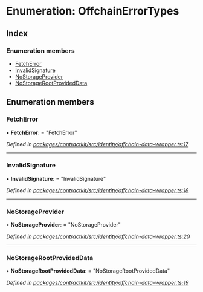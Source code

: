 # Enumeration: OffchainErrorTypes

## Index

### Enumeration members

* [FetchError](_contractkit_src_identity_offchain_data_wrapper_.offchainerrortypes.md#fetcherror)
* [InvalidSignature](_contractkit_src_identity_offchain_data_wrapper_.offchainerrortypes.md#invalidsignature)
* [NoStorageProvider](_contractkit_src_identity_offchain_data_wrapper_.offchainerrortypes.md#nostorageprovider)
* [NoStorageRootProvidedData](_contractkit_src_identity_offchain_data_wrapper_.offchainerrortypes.md#nostoragerootprovideddata)

## Enumeration members

###  FetchError

• **FetchError**: = "FetchError"

*Defined in [packages/contractkit/src/identity/offchain-data-wrapper.ts:17](https://github.com/celo-org/celo-monorepo/blob/master/packages/contractkit/src/identity/offchain-data-wrapper.ts#L17)*

___

###  InvalidSignature

• **InvalidSignature**: = "InvalidSignature"

*Defined in [packages/contractkit/src/identity/offchain-data-wrapper.ts:18](https://github.com/celo-org/celo-monorepo/blob/master/packages/contractkit/src/identity/offchain-data-wrapper.ts#L18)*

___

###  NoStorageProvider

• **NoStorageProvider**: = "NoStorageProvider"

*Defined in [packages/contractkit/src/identity/offchain-data-wrapper.ts:20](https://github.com/celo-org/celo-monorepo/blob/master/packages/contractkit/src/identity/offchain-data-wrapper.ts#L20)*

___

###  NoStorageRootProvidedData

• **NoStorageRootProvidedData**: = "NoStorageRootProvidedData"

*Defined in [packages/contractkit/src/identity/offchain-data-wrapper.ts:19](https://github.com/celo-org/celo-monorepo/blob/master/packages/contractkit/src/identity/offchain-data-wrapper.ts#L19)*
